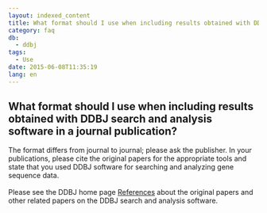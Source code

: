 ```yaml
---
layout: indexed_content
title: What format should I use when including results obtained with DDBJ search and analysis software in a journal publication?
category: faq
db:
  - ddbj
tags: 
  - Use
date: 2015-06-08T11:35:19
lang: en
---
```


## What format should I use when including results obtained with DDBJ search and analysis software in a journal publication?

The format differs from journal to journal; please ask the publisher. In your publications, please cite the original papers for the appropriate tools and state that you used DDBJ software for searching and analyzing gene sequence data.<br><br>Please see the DDBJ home page <a href="/services/services/references-e.html">References</a> about the original papers and other related papers on the DDBJ search and analysis software.
